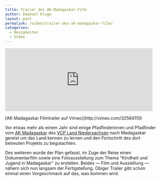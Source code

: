 ```yaml
---
title: Trailer des AK-Madagaskar-Film
author: Emanuel Kluge
layout: post
permalink: /video/trailer-des-ak-madagaskar-film/
categories:
  - Neuigkeiten
  - Video
---
```


<div style="position: relative; max-width: 480px; padding-top: 40.909091%; margin: 1em 0; overflow: hidden">
  <iframe src="http://player.vimeo.com/video/32564110?title=0&amp;byline=0&amp;portrait=0" width="480" height="270" frameborder="0" webkitallowfullscreen="" mozallowfullscreen="" allowfullscreen="" style="position: absolute; top: 0; right: 0; bottom: 0; left: 0; width: 100%; height: 100%"></iframe>
</div>  
[AK Madagaskar Filmtrailer auf Vimeo](http://vimeo.com/32564110)

Vor etwas mehr als einem Jahr sind einige Pfadfinderinnen und Pfadfinder vom [AK Madagaskar](http://akmadagaskar.vcp-nds.de/ "AK Madagaskar") des [VCP Land Niedersachsen](http://www.vcp-niedersachsen.de/ "VCP Land Niedersachsen") nach Madagaskar gereist um das Land kennen zu lernen und den Fortschritt des dort betreuten Projekts zu begutachten.

Des weiteren wurde der Plan gefasst, im Zuge der Reise einen Dokumentarfilm sowie eine Fotoausstellung zum Thema "Kindheit und Jugend in Madagaskar" zu erstellen. Beides &mdash; Film und Ausstellung &mdash; nähern sich nun langsam der Fertigstellung. Obiger Trailer gibt schon einmal einen Vorgeschmack auf das, was kommen wird.
